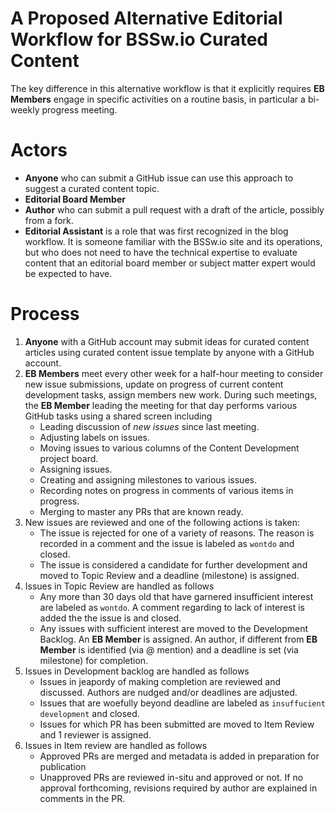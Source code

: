 # A Proposed Alternative Editorial Workflow for BSSw.io Curated Content

The key difference in this alternative workflow is that it explicitly requires
**EB Members** engage in specific activities on a routine basis, in particular
a bi-weekly progress meeting.

# Actors
* **Anyone** who can submit a GitHub issue can use this approach to suggest a curated content topic.
* **Editorial Board Member**
* **Author** who can submit a pull request with a draft of the article, possibly from a fork.
* **Editorial Assistant** is a role that was first recognized in the blog workflow.
  It is someone familiar with the BSSw.io site and its operations, but who does not
  need to have the technical expertise to evaluate content that an editorial board
  member or subject matter expert would be expected to have.

# Process

1. **Anyone** with a GitHub account may submit ideas for curated content articles
   using curated content issue template by anyone with a GitHub account.
1. **EB Members** meet every other week for a half-hour meeting to consider new
   issue submissions, update on progress of current content development tasks, assign
   members new work. During such meetings, the **EB Member** leading the meeting for that
   day performs various GitHub tasks using a shared screen including
   * Leading discussion of *new issues* since last meeting.
   * Adjusting labels on issues.
   * Moving issues to various columns of the Content Development project board.
   * Assigning issues.
   * Creating and assigning milestones to various issues.
   * Recording notes on progress in comments of various items in progress.
   * Merging to master any PRs that are known ready.
1. New issues are reviewed and one of the following actions is taken:
   * The issue is rejected for one of a variety of reasons. The reason is
     recorded in a comment and the issue is labeled as `wontdo` and closed.
   * The issue is considered a candidate for further development and moved to
     Topic Review and a deadline (milestone) is assigned.
1. Issues in Topic Review are handled as follows
   * Any more than 30 days old that have garnered insufficient interest are labeled
     as `wontdo`. A comment regarding to lack of interest is added the the issue is
     and closed.
   * Any issues with sufficient interest are moved to the Development Backlog. An
     **EB Member** is assigned. An author, if different from **EB Member** is
     identified (via @ mention) and a deadline is set (via milestone) for completion.
1. Issues in Development backlog are handled as follows
   * Issues in jeapordy of making completion are reviewed and discussed. Authors are
     nudged and/or deadlines are adjusted.
   * Issues that are woefully beyond deadline are labeled as `insuffucient development`
     and closed.
   * Issues for which PR has been submitted are moved to Item Review and 1 reviewer is assigned.
1. Issues in Item review are handled as follows
   * Approved PRs are merged and metadata is added in preparation for publication
   * Unapproved PRs are reviewed in-situ and approved or not. If no approval forthcoming,
     revisions required by author are explained in comments in the PR.
